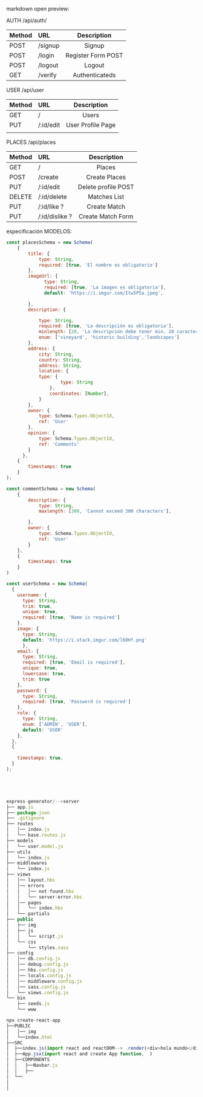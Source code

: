 markdown open preview:

AUTH /api/auth/

|Method      |	URL        |	Description     |
|------------|:------------|:----------------:|
|POST        |	/signup	   |Signup            |
|POST        |	/login	   |Register Form POST|
|POST	       |  /logout    |Logout            |
| GET        |	/verify	   |Authenticateds    |

USER /api/user

| Method   |  URL       | Description       |
|----------|:-----------|:-----------------:|
|   GET    | /          | Users             |
|   PUT    | /:id/edit  | User Profile Page |
|          |            |                   |

PLACES /api/places

| Method |  URL          | Description       |
|--------|:--------------|:-----------------:|
|  GET   | /             |Places             |
|  POST  | /create       |Create Places      |
|  PUT   | /:id/edit     |Delete profile POST|
|  DELETE| /:id/delete   |Matches List       |
|  PUT   | /:id/like ?   |Create Match       |
|  PUT   | /:id/dislike ?| Create Match Form |


especificación MODELOS:
```javascript
const placesSchema = new Schema(
    {
        title: {
            type: String,
            required: [true, 'El nombre es obligatorio']
        },
        imageUrl: {
              type: String,
              required: [true, 'La imagen es obligatoria'],
              default: 'https://i.imgur.com/Itw5P5a.jpeg',

        },
        description: {

            type: String,
            required: [true, 'La descripción es obligatoria'],
            minlength: [20, 'La descripción debe tener min. 20 caracteres']
            enum: ['vineyard', 'historic building','landscapes']
        },
        address: {
            city: String,
            country: String,
            address: String,
            location: {
            type: {
                    type: String
                },
                coordinates: [Number],
            }
        },
        owner: {
            type: Schema.Types.ObjectId,
            ref: 'User'
        },
        opinion: {
            type: Schema.Types.ObjectId,
            ref: 'Comments'
        }
      },     
    {
        timestamps: true
    }
);

```

```javascript
const commentSchema = new Schema(
    {
        description: {
            type: String,
            maxlength: [300, 'Cannot exceed 300 characters'],

        },
        owner: {
            type: Schema.Types.ObjectId,
            ref: 'User'
        }
    },
    {
        timestamps: true
    }
)

```


```javascript
const userSchema = new Schema(
  {
    username: {
      type: String,
      trim: true,
      unique: true,
      required: [true, 'Name is required']
    },
    image: {
      type: String,
      default: 'https://i.stack.imgur.com/l60Hf.png'
      },
    email: {
      type: String,
      required: [true, 'Email is required'],
      unique: true,
      lowercase: true,
      trim: true
    },
    password: {
      type: String,
      required: [true, 'Password is required']
    },
    role: {
      type: String,
      enum: ['ADMIN', 'USER'],
      default: 'USER'
    },
  },
  {
    
    timestamps: true,
  }
);





express-generator/-->server
├── app.js
├── package.json
├── .gitignore
├── routes
│   │── index.js
│   └── base.routes.js
├── models
│   └── user.model.js
├── utils
│   └── index.js
├── middlewares
│   └── index.js
├── views
│   │── layout.hbs
│   │── errors
│   │   │── not-found.hbs
│   │   └── server-error.hbs
│   │── pages
│   │   └── index.hbs
│   └── partials
├── public
│   ├── img
│   ├── js
│   │   └── script.js
│   └── css
│       └── styles.sass
├── config
│   │── db.config.js
│   │── debug.config.js
│   │── hbs.config.js
│   │── locals.config.js
│   │── middleware.config.js
│   │── sass.config.js
│   └── views.config.js
└── bin
    ├── seeds.js
    └── www

npx create-react-app
├──PUBLIC
│   │── img
│   └──index.html
├──SRC
│  ├──index.js(import react and reactDOM--> .render(<div>hola mundo</div>, document.getElementById('root')))
│  ├──App.jsx(import react and create App function,  )
│  ├──COMPONENTS
│  │   ├──Navbar.js
│  │   ├──
│  └──
│   
│
